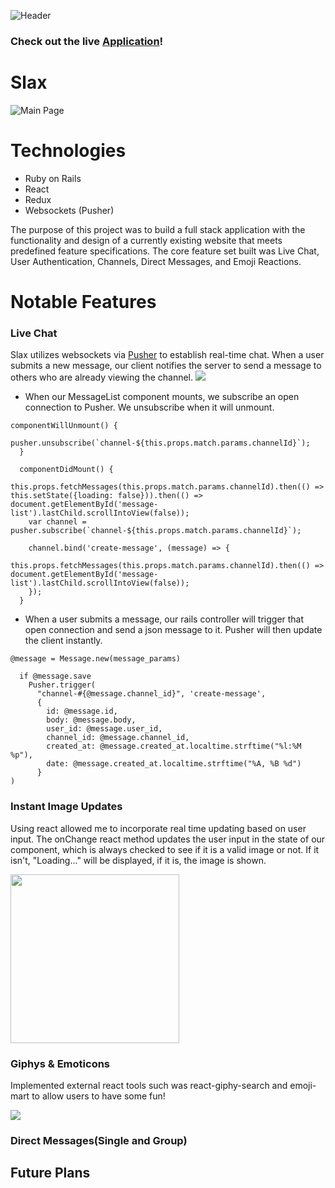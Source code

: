 ![Header](https://i.imgur.com/w9bqPgp.png)

### Check out the live [Application](http://slax.us)!

# Slax

![Main Page](https://i.imgur.com/AqIcIkU.jpg)

# Technologies

* Ruby on Rails
* React
* Redux
* Websockets (Pusher)

The purpose of this project was to build a full stack application with the functionality and design of a currently existing website that meets predefined feature specifications. The core feature set built was Live Chat, User Authentication, Channels, Direct Messages, and Emoji Reactions.

# Notable Features

### Live Chat

Slax utilizes websockets via [Pusher](http://pusher.com/) to establish real-time chat. When a user submits a new message, our client notifies the server to send a message to others who are already viewing the channel.
<img src='https://github.com/ameet01/slax/blob/master/docs/livechat.gif' />
* When our MessageList component mounts, we subscribe an open connection to Pusher. We unsubscribe when it will unmount.

```
componentWillUnmount() {
    pusher.unsubscribe(`channel-${this.props.match.params.channelId}`);
  }

  componentDidMount() {
    this.props.fetchMessages(this.props.match.params.channelId).then(() => this.setState({loading: false})).then(() => document.getElementById('message-list').lastChild.scrollIntoView(false));
    var channel = pusher.subscribe(`channel-${this.props.match.params.channelId}`);

    channel.bind('create-message', (message) => {
      this.props.fetchMessages(this.props.match.params.channelId).then(() => document.getElementById('message-list').lastChild.scrollIntoView(false));
    });
  }
```
* When a user submits a message, our rails controller will trigger that open connection and send a json message to it. Pusher will then update the client instantly.

```
@message = Message.new(message_params)

  if @message.save
    Pusher.trigger(
      "channel-#{@message.channel_id}", 'create-message',
      {
        id: @message.id,
        body: @message.body,
        user_id: @message.user_id,
        channel_id: @message.channel_id,
        created_at: @message.created_at.localtime.strftime("%l:%M %p"),
        date: @message.created_at.localtime.strftime("%A, %B %d")
      }
)
```

### Instant Image Updates

Using react allowed me to incorporate real time updating based on user input. The onChange react method updates the user input in the state of our component, which is always checked to see if it is a valid image or not. If it isn't, "Loading..." will be displayed, if it is, the image is shown.

<img src='https://github.com/ameet01/slax/blob/master/docs/Live%20photo%20update.gif' width='270px'/>


### Giphys & Emoticons

Implemented external react tools such was react-giphy-search and emoji-mart to allow users to have some fun!

<img src='https://github.com/ameet01/slax/blob/master/docs/giphys.gif' />

### Direct Messages(Single and Group)

## Future Plans
